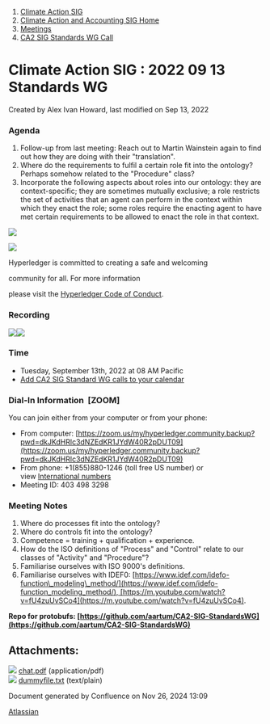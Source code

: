 1. [Climate Action SIG](index.html)
2. [Climate Action and Accounting SIG Home](Climate-Action-and-Accounting-SIG-Home_19005445.html)
3. [Meetings](Meetings_19005583.html)
4. [CA2 SIG Standards WG Call](CA2-SIG-Standards-WG-Call_19007176.html)

# Climate Action SIG : 2022 09 13 Standards WG

Created by Alex Ivan Howard, last modified on Sep 13, 2022

### Agenda

1. Follow-up from last meeting: Reach out to Martin Wainstein again to find out how they are doing with their "translation".
2. Where do the requirements to fulfil a certain role fit into the ontology? Perhaps somehow related to the "Procedure" class?
3. Incorporate the following aspects about roles into our ontology: they are context-specific; they are sometimes mutually exclusive; a role restricts the set of activities that an agent can perform in the context within which they enact the role; some roles require the enacting agent to have met certain requirements to be allowed to enact the role in that context.

![](https://wiki.hyperledger.org/download/attachments/29034696/Antitrustnotice.png?version=1&modificationDate=1581695654000&api=v2)

![](https://wiki.hyperledger.org/download/attachments/2392771/welcome.png?version=2&modificationDate=1572450107000&api=v2)

Hyperledger is committed to creating a safe and welcoming

community for all. For more information

please visit the [Hyperledger Code of Conduct](https://lf-hyperledger.atlassian.net/wiki/display/HYP/Hyperledger+Code+of+Conduct).

### Recording

[![](attachments/thumbnails/19009657/19009668)](attachments/19009657/19009668.pdf)![](plugins/servlet/confluence/placeholder/unknown-attachment)

### **Time**

- Tuesday, September 13th, 2022 at 08 AM Pacific
- [Add CA2 SIG Standard WG calls to your calendar](https://lists.hyperledger.org/g/climate-sig/ics/invite.ics?repeatid=36679)

### **Dial-In Information  \[ZOOM]**

You can join either from your computer or from your phone:

- From computer: [https://zoom.us/my/hyperledger.community.backup?pwd=dkJKdHRlc3dNZEdKR1JYdW40R2pDUT09](https://zoom.us/my/hyperledger.community.backup?pwd=dkJKdHRlc3dNZEdKR1JYdW40R2pDUT09)
- From phone: +1(855)880-1246 (toll free US number) or view [International numbers](https://zoom.us/u/bAaJoyznp)
- Meeting ID: 403 498 3298

### **Meeting Notes**

1. Where do processes fit into the ontology?
2. Where do controls fit into the ontology?
3. Competence = training + qualification + experience.
4. How do the ISO definitions of "Process" and "Control" relate to our classes of "Activity" and "Procedure"?
5. Familiarise ourselves with ISO 9000's definitions.
6. Familiarise ourselves with IDEF0: [https://www.idef.com/idefo-function\_modeling\_method/](https://www.idef.com/idefo-function_modeling_method/), [https://m.youtube.com/watch?v=fU4zuUvSCo4](https://m.youtube.com/watch?v=fU4zuUvSCo4).

**Repo for protobufs: [https://github.com/aartum/CA2-SIG-StandardsWG](https://github.com/aartum/CA2-SIG-StandardsWG)**

## Attachments:

![](images/icons/bullet_blue.gif) [chat.pdf](attachments/19009657/19009668.pdf) (application/pdf)  
![](images/icons/bullet_blue.gif) [dummyfile.txt](attachments/19009657/19009669.txt) (text/plain)

Document generated by Confluence on Nov 26, 2024 13:09

[Atlassian](http://www.atlassian.com/)
